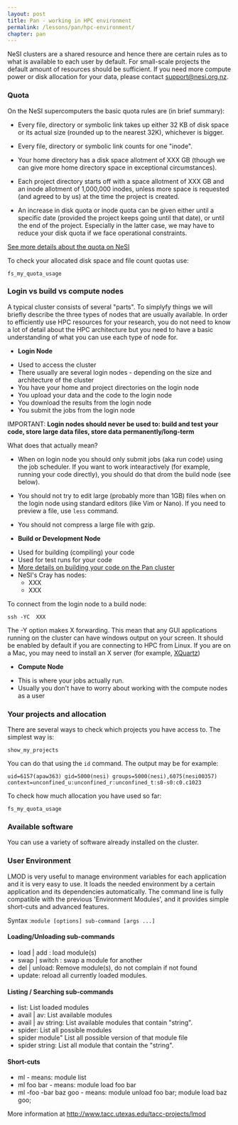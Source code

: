 ```yaml
---
layout: post
title: Pan - working in HPC environment
permalink: /lessons/pan/hpc-environment/
chapter: pan
---
```


NeSI clusters are a shared resource and hence there are certain rules as to what is available to each user by default. For small-scale projects the default amount of resources should be sufficient. If you need more compute power or disk allocation for your data, please contact support@nesi.org.nz.

### Quota

On the NeSI supercomputers the basic quota rules are (in brief summary):

* Every file, directory or symbolic link takes up either 32 KB of disk space or its actual size (rounded up to the nearest 32K), whichever is bigger.

* Every file, directory or symbolic link counts for one "inode".

* Your home directory has a disk space allotment of XXX GB (though we can give more home directory space in exceptional circumstances).

* Each project directory starts off with a space allotment of XXX GB and an inode allotment of 1,000,000 inodes, unless more space is requested (and agreed to by us) at the time the project is created.

* An increase in disk quota or inode quota can be given either until a specific date (provided the project keeps going until that date), or until the end of the project. Especially in the latter case, we may have to reduce your disk quota if we face operational constraints.

[See more details about the quota on NeSI](XXX)

To check your allocated disk space and file count quotas use:

```
fs_my_quota_usage
```

### Login vs build vs compute nodes

A typical cluster consists of several "parts". To simplyfy things we will briefly describe the three types of nodes that are usually available.
 In order to efficiently use HPC resources for your research, you do not need to know a lot of detail about the HPC architecture but you need to have a basic understanding of what you can use each type of node for.

* **Login Node**

- Used to access the cluster
- There usually are several login nodes - depending on the size and architecture of the cluster
- You have your home and project directories on the login node
- You upload your data and the code to the login node
- You download the results from the login node
- You submit the jobs from the login node


IMPORTANT: **Login nodes should never be used to: build and test your code, store large data files, store data permanently/long-term**

What does that actually mean?

* When on login node you should only submit jobs (aka run code) using the job scheduler. If you want to work intearactively (for example, running your code directly), you should do that drom the build node (see below).
* You should not try to edit large (probably more than 1GB) files when on the login node using standard editors (like Vim or Nano). If you need to preview a file, use `less` command.
* You should not compress a large file with gzip.


* **Build or Development Node**

- Used for building (compiling) your code
- Used for test runs for your code
- [More details on building your code on the Pan cluster](https://wiki.auckland.ac.nz/display/CER/Developing+software)
- NeSI's Cray has nodes:
    -  XXX
    -  XXX

To connect from the login node to a build node:

```
ssh -YC  XXX
```

The -Y option makes X forwarding. This mean that any GUI applications running on the cluster can have windows output on your screen. It should be enabled by default if you are connecting to HPC from Linux. If you are on a Mac, you may need to install an X server (for example, [XQuartz](http://xquartz.macosforge.org/landing/))

* **Compute Node**

- This is where your jobs actually run.
- Usually you don't have to worry about working with the compute nodes as a user


### Your projects and allocation

There are several ways to check which projects you have access to. The simplest way is:

```
show_my_projects
```

You can do that using the `id` command. The output may be for example:

```
uid=6157(apaw363) gid=5000(nesi) groups=5000(nesi),6075(nesi00357) context=unconfined_u:unconfined_r:unconfined_t:s0-s0:c0.c1023
```

To check how much allocation you have used so far:

```
fs_my_quota_usage
```


### Available software

You can use a variety of software already installed on the cluster.


### User Environment
LMOD is very useful to manage environment variables for each application and it is very easy to use. It loads the needed environment by a certain application and its dependencies automatically. The command line is fully compatible with the previous 'Environment Modules', and it provides simple short-cuts and advanced features.

Syntax :```module [options] sub-command [args ...]```
#### Loading/Unloading sub-commands
* load | add : load module(s)
* swap | switch : swap a module for another
* del | unload: Remove module(s), do not complain if not found
* update: reload all currently loaded modules.

#### Listing / Searching sub-commands
* list: List loaded modules
* avail | av: List available modules
* avail | av string: List available modules that contain "string".
* spider: List all possible modules
* spider module" List all possible version of that module file
* spider string: List all module that contain the "string".

#### Short-cuts
* ml - means: module list
* ml foo bar - means: module load foo bar
* ml -foo -bar baz goo - means: module unload foo bar; module load baz goo;

More information at http://www.tacc.utexas.edu/tacc-projects/lmod
